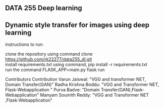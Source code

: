 ## DATA 255 Deep learning
## Dynamic style transfer for images using deep learning

instructions to run:<br>

clone the repository using command clone https://github.com/rk22277/data255_dl.git<br>
install requirements.txt using command, pip install -r requirements.txt<br>
run the command FLASK_APP=main.py flask run<br>


Contributors	Contribution
Varun Jaiswal:	"VGG and transformer NET, Domain Transfer(GAN)"
Radha Krishna Boddu:	"VGG and Transformer NET, Flask-Webapplication "
Purva Badve:	"Domain Transfer(GAN),Flask-Webapplication"
Manyam Soumith Reddy:	"VGG and Transformer NET ,Flask-Webapplication"
